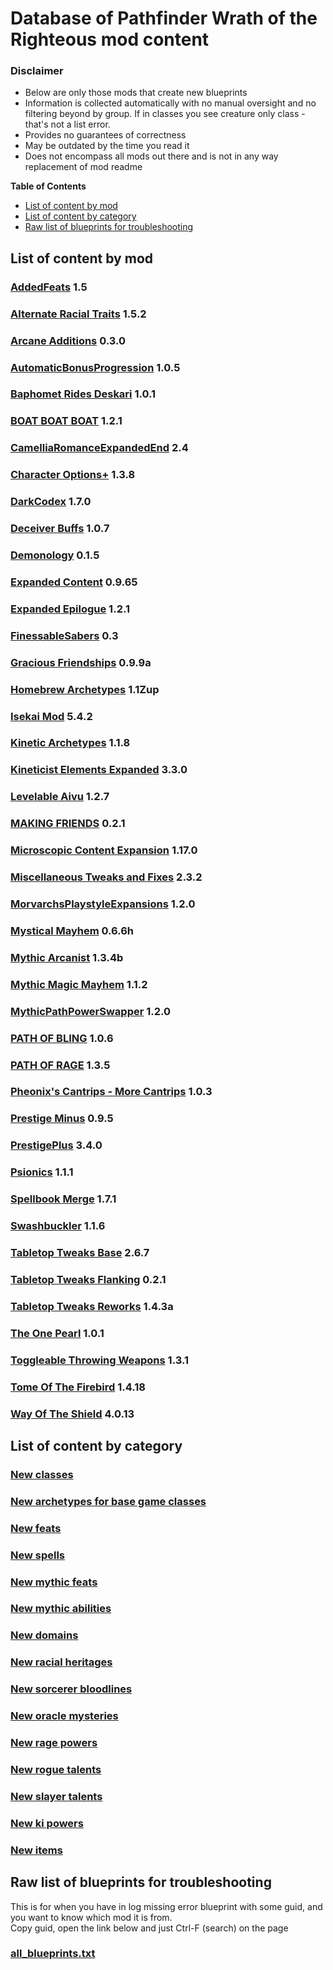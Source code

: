 # Database of Pathfinder Wrath of the Righteous mod content

### Disclaimer

- Below are only those mods that create new blueprints
- Information is collected automatically with no manual oversight and no filtering beyond by group. If in classes you see creature only class - that's not a list error.
- Provides no guarantees of correctness
- May be outdated by the time you read it
- Does not encompass all mods out there and is not in any way replacement of mod readme

**Table of Contents**
- [List of content by mod](#List-of-content-by-mod)
- [List of content by category](#list-of-content-by-category)
- [Raw list of blueprints for troubleshooting](#Raw-list-of-blueprints-for-troubleshooting)

## List of content by mod

### [AddedFeats](./AddedFeats/README.md) 1.5

### [Alternate Racial Traits](./AlternateRacialTraits/README.md) 1.5.2

### [Arcane Additions](./ArcaneAdditions/README.md) 0.3.0

### [AutomaticBonusProgression](./AutomaticBonusProgression/README.md) 1.0.5

### [Baphomet Rides Deskari](./NenioMod/README.md) 1.0.1

### [BOAT BOAT BOAT](./WOTR_BOAT_BOAT_BOAT/README.md) 1.2.1

### [CamelliaRomanceExpandedEnd](./CamelliaRomanceExpandedEnd/README.md) 2.4

### [Character Options+](./CharacterOptionsPlus/README.md) 1.3.8

### [DarkCodex](./DarkCodex/README.md) 1.7.0

### [Deceiver Buffs](./deceiverbuff/README.md) 1.0.7

### [Demonology](./Demonology/README.md) 0.1.5

### [Expanded Content](./ExpandedContent/README.md) 0.9.65

### [Expanded Epilogue](./RanEpilogue/README.md) 1.2.1

### [FinessableSabers](./FinessableSabers/README.md) 0.3

### [Gracious Friendships](./GraciousFriendships/README.md) 0.9.9a

### [Homebrew Archetypes](./HomebrewArchetypes/README.md) 1.1Zup

### [Isekai Mod](./IsekaiMod/README.md) 5.4.2

### [Kinetic Archetypes](./KineticArchetypes/README.md) 1.1.8

### [Kineticist Elements Expanded](./KineticistElementsExpanded/README.md) 3.3.0

### [Levelable Aivu](./LevelableAivu/README.md) 1.2.7

### [MAKING FRIENDS](./WOTR_MAKING_FRIENDS/README.md) 0.2.1

### [Microscopic Content Expansion](./MicroscopicContentExpansion/README.md) 1.17.0

### [Miscellaneous Tweaks and Fixes](./MiscTweaksAndFixes/README.md) 2.3.2

### [MorvarchsPlaystyleExpansions](./MorvarchsPlaystyleExpansions/README.md) 1.2.0

### [Mystical Mayhem](./MysticalMayhem/README.md) 0.6.6h

### [Mythic Arcanist](./MythicArcanist/README.md) 1.3.4b

### [Mythic Magic Mayhem](./MythicMagicMayhem/README.md) 1.1.2

### [MythicPathPowerSwapper](./MythicPathPowerSwapper/README.md) 1.2.0

### [PATH OF BLING](./WOTR_PATH_OF_BLING/README.md) 1.0.6

### [PATH OF RAGE](./WOTR_PATH_OF_RAGE/README.md) 1.3.5

### [Pheonix's Cantrips - More Cantrips](./MoreCantrips/README.md) 1.0.3

### [Prestige Minus](./PrestigeMinus/README.md) 0.9.5

### [PrestigePlus](./PrestigePlus/README.md) 3.4.0

### [Psionics](./Psionics/README.md) 1.1.1

### [Spellbook Merge](./SpellbookMerge/README.md) 1.7.1

### [Swashbuckler](./Swashbuckler/README.md) 1.1.6

### [Tabletop Tweaks Base](./TabletopTweaks-Base/README.md) 2.6.7

### [Tabletop Tweaks Flanking](./TabletopTweaks-Flanking/README.md) 0.2.1

### [Tabletop Tweaks Reworks](./TabletopTweaks-Reworks/README.md) 1.4.3a

### [The One Pearl](./OnePearl/README.md) 1.0.1

### [Toggleable Throwing Weapons](./ToggleableThrowingWeapons/README.md) 1.3.1

### [Tome Of The Firebird](./TomeOfTheFirebird/README.md) 1.4.18

### [Way Of The Shield](./Shield/README.md) 4.0.13


## List of content by category

### [New classes](./Classes.md)

### [New archetypes for base game classes](./Archetypes.md)

### [New feats](./Feats.md)

### [New spells](./Spells.md)

### [New mythic feats](./MythicFeats.md)

### [New mythic abilities](./MythicAbilities.md)

### [New domains](./Domains.md)

### [New racial heritages](./RacialHeritages.md)

### [New sorcerer bloodlines](./SorcererBloodlines.md)

### [New oracle mysteries](./OracleMysteries.md)

### [New rage powers](./RagePowers.md)

### [New rogue talents](./RogueTalents.md)

### [New slayer talents](./SlayerTalents.md)

### [New ki powers](./KiPowers.md)

### [New items](./Items.md)

## Raw list of blueprints for troubleshooting

This is for when you have in log missing error blueprint with some guid, and you want to know which mod it is from.  
Copy guid, open the link below and just Ctrl-F (search) on the page

### [all_blueprints.txt](https://raw.githubusercontent.com/alterasc/alterasc.github.io/main/all_blueprints.txt)
